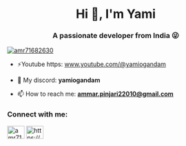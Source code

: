 <h1 align="center">Hi 👋, I'm Yami</h1>
<h3 align="center">A passionate developer from India 😜</h3>

<p align="left"> <a href="[https://twitter.com/amr71682630" target="blank](https://twitter.com/yamiogandam)"><img src="https://img.shields.io/twitter/follow/amr71682630?logo=twitter&style=for-the-badge" alt="amr71682630" /></a> </p>

- ⚡Youtube https: www.youtube.com/@yamiogandam

- 🔧 My discord:  **yamiogandam**

- 📫 How to reach me:  **ammar.pinjari22010@gmail.com**

<h3 align="left">Connect with me:</h3>
<p align="left">
<a href="https://twitter.com/amr71682630" target="blank"><img align="center" src="https://raw.githubusercontent.com/rahuldkjain/github-profile-readme-generator/master/src/images/icons/Social/twitter.svg" alt="amr71682630" height="30" width="40" /></a>
<a href="https://discord.gg/https://discord.gg/f4QdxYkvUF" target="blank"><img align="center" src="https://raw.githubusercontent.com/rahuldkjain/github-profile-readme-generator/master/src/images/icons/Social/discord.svg" alt="https://discord.gg/f4QdxYkvUF" height="30" width="40" /></a>
</p>

